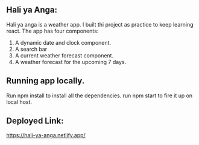 ## Hali ya Anga:

Hali ya anga is a weather app.
I built thi project as practice to keep learning react.
The app has four components:
1. A dynamic date and clock component.
2. A search bar
3. A current weather forecast component.
4. A weather forecast for the upcoming 7 days.  

## Running app locally.

Run npm install to install all the dependencies.
run npm start to fire it up on local host.

## Deployed Link:

https://hali-ya-anga.netlify.app/ 